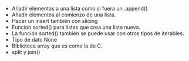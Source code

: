 * Añadir elementos a una lista como si fuera un .append()
* Añadir elementos al comienzo de una lista.
* Hacer un insert también con slicing
* Funcion sorted() para listas que crea una lista nueva.
* La función sorted() también se puede usar con otros tipos de iterables.
* Tipo de dato None
* Biblioteca array que es como la de C.
* split y join()


